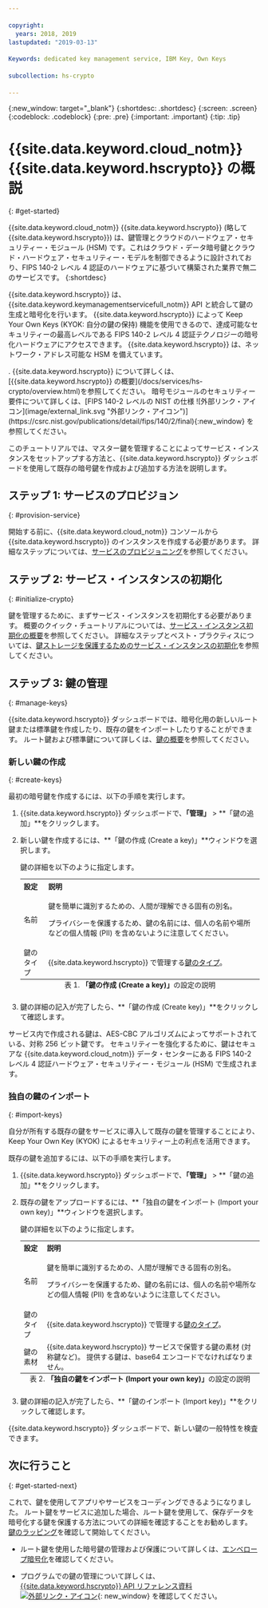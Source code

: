 ```yaml
---

copyright:
  years: 2018, 2019
lastupdated: "2019-03-13"

Keywords: dedicated key management service, IBM Key, Own Keys

subcollection: hs-crypto

---
```


{:new_window: target="_blank"}
{:shortdesc: .shortdesc}
{:screen: .screen}
{:codeblock: .codeblock}
{:pre: .pre}
{:important: .important}
{:tip: .tip}

# {{site.data.keyword.cloud_notm}} {{site.data.keyword.hscrypto}} の概説
{: #get-started}

{{site.data.keyword.cloud_notm}} {{site.data.keyword.hscrypto}} (略して {{site.data.keyword.hscrypto}}) は、鍵管理とクラウドのハードウェア・セキュリティー・モジュール (HSM) です。これはクラウド・データ暗号鍵とクラウド・ハードウェア・セキュリティー・モデルを制御できるように設計されており、FIPS 140-2 レベル 4 認証のハードウェアに基づいて構築された業界で無二のサービスです。
{:shortdesc}

{{site.data.keyword.hscrypto}} は、{{site.data.keyword.keymanagementservicefull_notm}} API と統合して鍵の生成と暗号化を行います。 {{site.data.keyword.hscrypto}} によって Keep Your Own Keys (KYOK: 自分の鍵の保持) 機能を使用できるので、達成可能なセキュリティーの最高レベルである FIPS 140-2 レベル 4 認証テクノロジーの暗号化ハードウェアにアクセスできます。 {{site.data.keyword.hscrypto}} は、ネットワーク・アドレス可能な HSM を備えています。
<!-- and is accessible via PKCS#11 application programming interfaces (APIs) with several popular programming languages such as Java, JavaScript, Swift, and so on-->.  <!-- You can access {{site.data.keyword.hscrypto}} via an Advanced Cryptography Service Provider (ACSP) client, which communicates with the ACSP server to enable you to access the backend cryptographic resources.--> {{site.data.keyword.hscrypto}} について詳しくは、[{{site.data.keyword.hscrypto}} の概要](/docs/services/hs-crypto/overview.html)を参照してください。 暗号モジュールのセキュリティー要件について詳しくは、[FIPS 140-2 レベルの NIST の仕様 ![外部リンク・アイコン](image/external_link.svg "外部リンク・アイコン")](https://csrc.nist.gov/publications/detail/fips/140/2/final){:new_window} を参照してください。

<!-- {{site.data.keyword.hscrypto}} is the cryptography that {{site.data.keyword.blockchainfull_notm}} Platform is built with. It is also a member of the {{site.data.keyword.cloud_notm}} Hyper Protect Family, including [{{site.data.keyword.cloud_notm}} Hyper Protect DBaaS ![External link icon](image/external_link.svg "External link icon")](https://cloud.ibm.com/docs/services/hypersecure-dbaas/index.html){:new_window}, {{site.data.keyword.cloud_notm}} {{site.data.keyword.hscrypto}}, [{{site.data.keyword.cloud_notm}} Container Service ![External link icon](image/external_link.svg "External link icon")](https://cloud.ibm.com/docs/containers/container_index.html){:new_window}, and [{{site.data.keyword.cloud_notm}} {{site.data.keyword.hsplatform}} ![External link icon](image/external_link.svg "External link icon")](https://cloud.ibm.com/docs/services/hypersecure-platform/index.html){:new_window}. -->

このチュートリアルでは、マスター鍵を管理することによってサービス・インスタンスをセットアップする方法と、{{site.data.keyword.hscrypto}} ダッシュボードを使用して既存の暗号鍵を作成および追加する方法を説明します。


## ステップ 1: サービスのプロビジョン
{: #provision-service}

開始する前に、{{site.data.keyword.cloud_notm}} コンソールから {{site.data.keyword.hscrypto}} のインスタンスを作成する必要があります。 詳細なステップについては、[サービスのプロビジョニング](/docs/services/hs-crypto/provision.html)を参照してください。

## ステップ 2: サービス・インスタンスの初期化
{: #initialize-crypto}

鍵を管理するために、まずサービス・インスタンスを初期化する必要があります。 概要のクイック・チュートリアルについては、[サービス・インスタンス初期化の概要](/docs/services/hs-crypto/get_started_hsm.html)を参照してください。 詳細なステップとベスト・プラクティスについては、[鍵ストレージを保護するためのサービス・インスタンスの初期化](/docs/services/hs-crypto/initialize_hsm.html)を参照してください。

## ステップ 3: 鍵の管理
{: #manage-keys}

{{site.data.keyword.hscrypto}} ダッシュボードでは、暗号化用の新しいルート鍵または標準鍵を作成したり、既存の鍵をインポートしたりすることができます。 ルート鍵および標準鍵について詳しくは、[鍵の概要](/docs/services/hs-crypto/keys_intro.html)を参照してください。

### 新しい鍵の作成
{: #create-keys}

最初の暗号鍵を作成するには、以下の手順を実行します。

1. {{site.data.keyword.hscrypto}} ダッシュボードで、**「管理」** &gt; **「鍵の追加」**をクリックします。
2. 新しい鍵を作成するには、**「鍵の作成 (Create a key)」**ウィンドウを選択します。

    鍵の詳細を以下のように指定します。

    <table>
      <tr>
        <th>設定</th>
        <th>説明</th>
      </tr>
      <tr>
        <td>名前</td>
        <td>
          <p>鍵を簡単に識別するための、人間が理解できる固有の別名。</p>
          <p>プライバシーを保護するため、鍵の名前には、個人の名前や場所などの個人情報 (PII) を含めないように注意してください。</p>
        </td>
      </tr>
      <tr>
        <td>鍵のタイプ</td>
        <td>{{site.data.keyword.hscrypto}} で管理する<a href="/docs/services/key-protect/concepts/envelope-encryption.html#key-types">鍵のタイプ</a>。</td>
      </tr>
      <caption style="caption-side:bottom;">表 1. <b>「鍵の作成 (Create a key)」</b>の設定の説明</caption>
    </table>

3. 鍵の詳細の記入が完了したら、**「鍵の作成 (Create key)」**をクリックして確認します。

サービス内で作成される鍵は、AES-CBC アルゴリズムによってサポートされている、対称 256 ビット鍵です。 セキュリティーを強化するために、鍵はセキュアな {{site.data.keyword.cloud_notm}} データ・センターにある FIPS 140-2 レベル 4 認証ハードウェア・セキュリティー・モジュール (HSM) で生成されます。

### 独自の鍵のインポート
{: #import-keys}

自分が所有する既存の鍵をサービスに導入して既存の鍵を管理することにより、Keep Your Own Key (KYOK) によるセキュリティー上の利点を活用できます。

既存の鍵を追加するには、以下の手順を実行します。

1. {{site.data.keyword.hscrypto}} ダッシュボードで、**「管理」** &gt; **「鍵の追加」**をクリックします。
2. 既存の鍵をアップロードするには、**「独自の鍵をインポート (Import your own key)」**ウィンドウを選択します。

    鍵の詳細を以下のように指定します。

    <table>
      <tr>
        <th>設定</th>
        <th>説明</th>
      </tr>
      <tr>
        <td>名前</td>
        <td>
          <p>鍵を簡単に識別するための、人間が理解できる固有の別名。</p>
          <p>プライバシーを保護するため、鍵の名前には、個人の名前や場所などの個人情報 (PII) を含めないように注意してください。</p>
        </td>
      </tr>
      <tr>
        <td>鍵のタイプ</td>
        <td>{{site.data.keyword.hscrypto}} で管理する<a href="/docs/services/key-protect/concepts/envelope-encryption.html#key-types">鍵のタイプ</a>。</td>
      </tr>
      <tr>
        <td>鍵の素材</td>
        <td>{{site.data.keyword.hscrypto}} サービスで保管する鍵の素材 (対称鍵など)。 提供する鍵は、base64 エンコードでなければなりません。</td>
      </tr>
      <caption style="caption-side:bottom;">表 2. <b>「独自の鍵をインポート (Import your own key)」</b>の設定の説明</caption>
    </table>

3. 鍵の詳細の記入が完了したら、**「鍵のインポート (Import key)」**をクリックして確認します。

{{site.data.keyword.hscrypto}} ダッシュボードで、新しい鍵の一般特性を検査できます。

## 次に行うこと
{: #get-started-next}

これで、鍵を使用してアプリやサービスをコーディングできるようになりました。 ルート鍵をサービスに追加した場合、ルート鍵を使用して、保存データを暗号化する鍵を保護する方法についての詳細を確認することをお勧めします。 [鍵のラッピング](/docs/services/hs-crypto/wrap-keys.html)を確認して開始してください。

- ルート鍵を使用した暗号鍵の管理および保護について詳しくは、[エンベロープ暗号化](/docs/services/key-protect/concepts/envelope-encryption.html)を確認してください。
<!-- - To find out more about integrating the {{site.data.keyword.hscrypto}} service with other cloud data solutions, [check out the Integrations doc](/docs/services/key-protect/integrations/integrate-services.html). -->
- プログラムでの鍵の管理について詳しくは、[{{site.data.keyword.hscrypto}} API リファレンス資料 ![外部リンク・アイコン](../../icons/launch-glyph.svg "外部リンク・アイコン")](https://{DomainName}/apidocs/hs-crypto){: new_window} を確認してください。

<!-- Complete the following steps to provision {{site.data.keyword.hscrypto}}:
1. Log in to your [IBM Cloud account ![External link icon](image/external_link.svg "External link icon")](https://cloud.ibm.com/){:new_window}.
2. Visit [{{site.data.keyword.cloud_notm}} Experimental Services ![External link icon](image/external_link.svg "External link icon")](https://cloud.ibm.com/catalog/labs/){:new_window} to see the list of services in experimental phase.
3. From the **All Categories** navigation pane on the left, click the **Security** category under **Platform**.
4. From the list of services, click the **{{site.data.keyword.hscrypto}}** tile.
5. Select the **{{site.data.keyword.hscrypto}} Lite Plan**, and click **Create** to provision an instance of {{site.data.keyword.IBM_notm}} CloudCrypto in the account, region, and resource group where you log in.-->

<!-- ## Installing ACSP client libraries -->

<!-- You can access {{site.data.keyword.hscrypto}} via an Advanced Cryptography Service Provider (ACSP) client. Complete the following steps to install the ACSP client libraries in your local environment. -->

<!-- 1. Download the installation package from the [GitHub repository ![External link icon](image/external_link.svg "External link icon")](https://github.com/ibm-developer/ibm-cloud-hyperprotectcrypto){:new_window}. In the **packages** folder, choose the installation package file that is suitable for your operation system and CPU architecture. For example, for Ubuntu on x86, choose `acsp-pkcs11-client_1.5-3.5_amd64.deb`.
2. Install the package to install the ACSP client libraries with the `dpkg` command. For example, `dpkg -i acsp-pkcs11-client_1.5-3.5_amd64.deb`. -->



<!-- ## Configuring ACSP client -->

<!-- At the current stage, {{site.data.keyword.hscrypto}} provides only self-signed certificates.

You need to configure the ACSP client to enable a proper secure communication channel (mutual TLS) to your service instance in the cloud. -->

<!-- 1. In your {{site.data.keyword.hscrypto}} service instance in {{site.data.keyword.cloud_notm}}, select **Manage** from the left navigator.
2. On the "Manage" screen, click the **Download Config** button to download the `acsp_client_credentials.uue` file.
3. Copy the `acsp_client_credentials.uue` file to the `/opt/ibm/acsp-pkcs11-client/config` directory in your local environment.
4. In the `/opt/ibm/acsp-pkcs11-client/config` directory, decode the file with the following command:
       `base64 --decode acsp_client_credentials.uue > acsp_client_credentials.tar`
5. Extract the client credentials file with the following command:
       `tar xf acsp_client_credentials.tar`
6. Move the `server-config` files into the default place with the following command:
       `mv server-config/* ./`
7. Rename the client credentials file with the following command:
       `mv acsp.properties.client acsp.properties`
8. (Optional:) Change group ID of the files with the following command:
       `chown root.pkcs11 *`
9. Enable ACSP to use the proper config for the service instance in the cloud:
       `export ACSP_P11=/opt/ibm/acsp-pkcs11-client/config/acsp.properties` -->

<!-- Now your ACSP client is operational and your {{site.data.keyword.hscrypto}} is ready to use!

For more information about ACSP client installation and configuration, see [ACSP Client Installation and Configuration Guide ![External link icon](image/external_link.svg "External link icon")](https://github.com/ibm-developer/ibm-cloud-hyperprotectcrypto/blob/master/doc/ACSP-client-config-guide.pdf){:new_window}. -->
